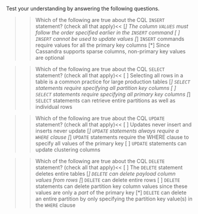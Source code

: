 Test your understanding by answering the following questions.


>>Which of the following are true about the CQL <code>INSERT</code> statement? (check all that apply)<<
[*] The column <code>VALUES</code> must follow the order specified earlier in the <code>INSERT</code> command
[ ] <code>INSERT</code> cannot be used to update values
[*] <code>INSERT</code> commands require values for all the primary key columns
[*] Since Cassandra supports sparse columns, non-primary key values are optional

>>Which of the following are true about the CQL <code>SELECT</code> statement? (check all that apply)<<
[ ] Selecting all rows in a table is a common practice for large production tables
[*] <code>SELECT</code> statements require specifying all partition key columns
[ ] <code>SELECT</code> statements require specifying all primary key columns
[*] <code>SELECT</code> statements can retrieve entire partitions as well as individual rows

>>Which of the following are true about the CQL <code>UPDATE</code> statement? (check all that apply)<<
[ ] Updates never insert and inserts never update
[*] <code>UPDATE</code> statements always require a <code>WHERE</code> clause
[*] <code>UPDATE</code> statements require the WHERE clause to specify all values of the primary key
[ ] <code>UPDATE</code> statements can update clustering columns

>>Which of the following are true about the CQL <code>DELETE</code> statement? (check all that apply)<<
[ ] The <code>DELETE</code> statement deletes entire tables
[*] <code>DELETE</code> can delete payload column values from rows
[*] <code>DELETE</code> can delete entire rows
[ ] <code>DELETE</code> statements can delete partition key column values since these values are only a <i>part</i> of the primary key
[*] <code>DELETE</code> can delete an entire partition by only specifying the partition key value(s) in the <code>WHERE</code> clause
